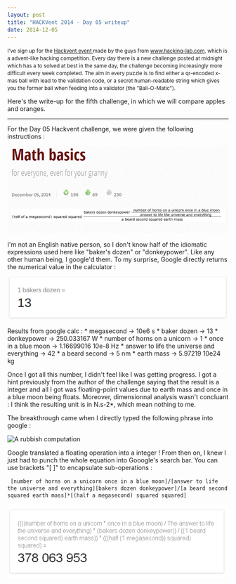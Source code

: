 ```yaml
---
layout: post
title: "HACKVent 2014 - Day 05 writeup"
date: 2014-12-05
---
```


<small>
I've sign up for the <a href = "hackvent.hacking-lab.com"> Hackvent event </a> made by the guys from <a href = "www.hacking-lab.com"> www.hacking-lab.com</a>, which is a advent-like hacking competition. Every day there is a new challenge posted at midnight which has a to solved at best in the same day, the challenge becoming increasingly more difficult every week completed. The aim in every puzzle is to find either a qr-encoded x-mas ball with lead to the validation code, or a secret human-readable string which gives you the former ball when feeding into a validator (the "Ball-O-Matic"). 
</small>

Here's the write-up for the fifth challenge, in which we will compare apples and oranges.

<!--more-->

- - - - - - -

For the Day 05 Hackvent challenge, we were given the following instructions :

![Riddle from hackvent.hacking-lab.com for Day 05](/assets/hackvent/05/riddle.png)

I'm not an English native person, so I don't know half of the idiomatic expressions used here like "baker's dozen" or "donkeypower". Like any other human being, I google'd them. To my surprise, Google directly returns the numerical value in the calculator :

![Bakers like to brag](/assets/hackvent/05/baker_dozen.png)


Results from google calc : 
    * megasecond -> 10e6 s
	* baker dozen -> 13
	* donkeypower -> 250.033167 W
	* number of horns on a unicorn -> 1
	* once in a blue moon -> 1.16699016 10e-8 Hz
	* answer to life the universe and everything -> 42
	* a beard second -> 5 nm
	* earth mass -> 5.97219 10e24 kg


Once I got all this number, I didn't feel like I was getting progress. I got a hint previously from the author of the challenge saying that the result is a integer and all I got was floating-point values due to earth mass and once in a blue moon being floats. Moreover, dimensionnal analysis wasn't concluant : I think the resulting unit is in N.s-2*, which mean nothing to me. 

The breakthrough came when I directly typed the following phrase into google : 

![A rubbish computation](/assets/hackvent/05/baker_sec_sq_earth_mass.png)

Google translated a floating operation into a integer ! From then on, I knew I just had to punch the whole equation into Gooogle's search bar. You can use brackets "[ ]" to encapsulate sub-operations :

<pre><code> [number of horns on a unicorn once in a blue moon]/[answer to life the universe and everything][bakers dozen donkeypower]/[a beard second squared earth mass]*[(half a megasecond) squared squared]</code></pre>



![a completely non-sensical result](/assets/hackvent/05/final_result.png)